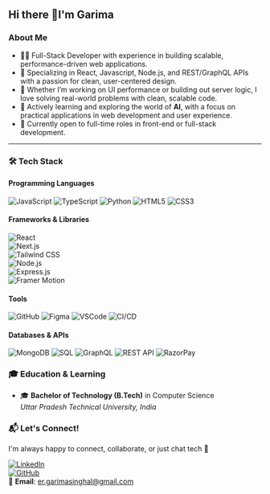 ## Hi there 👋I'm Garima

<!--
**garimashingal/garimashingal** is a ✨ _special_ ✨ repository because its `README.md` (this file) appears on your GitHub profile.

Here are some ideas to get you started:

- 🔭 I’m currently working on ...
- 🌱 I’m currently learning ...
- 👯 I’m looking to collaborate on ...
- 🤔 I’m looking for help with ...
- 💬 Ask me about ...
- 📫 How to reach me: ...
- 😄 Pronouns: ...
- ⚡ Fun fact: ...
-->

### About Me

- 👩‍💻 Full-Stack Developer with experience in building scalable, performance-driven web applications.
- 🎯 Specializing in React, Javascript, Node.js, and REST/GraphQL APIs with a passion for clean, user-centered design.
- 🌱 Whether I’m working on UI performance or building out server logic, I love solving real-world problems with clean, scalable code.
- 🤖 Actively learning and exploring the world of **AI**, with a focus on practical applications in web development and user experience.
- 🚀 Currently open to full-time roles in front-end or full-stack development.

---
### 🛠 Tech Stack

#### Programming Languages  
![JavaScript](https://img.shields.io/badge/-JavaScript-F7DF1E?style=flat-square&logo=javascript&logoColor=black)
![TypeScript](https://img.shields.io/badge/-TypeScript-3178C6?style=flat-square&logo=typescript&logoColor=white)
![Python](https://img.shields.io/badge/-Python-3776AB?style=flat-square&logo=python&logoColor=white)
![HTML5](https://img.shields.io/badge/-HTML5-E34F26?style=flat-square&logo=html5&logoColor=white)
![CSS3](https://img.shields.io/badge/-CSS3-1572B6?style=flat-square&logo=css3&logoColor=white)

#### Frameworks & Libraries  
![React](https://img.shields.io/badge/-React-61DAFB?style=flat-square&logo=react&logoColor=black)  
![Next.js](https://img.shields.io/badge/-Next.js-000000?style=flat-square&logo=nextdotjs&logoColor=white)  
![Tailwind CSS](https://img.shields.io/badge/-TailwindCSS-38B2AC?style=flat-square&logo=tailwind-css&logoColor=white)  
![Node.js](https://img.shields.io/badge/-Node.js-339933?style=flat-square&logo=node.js&logoColor=white)  
![Express.js](https://img.shields.io/badge/-Express.js-000000?style=flat-square&logo=express&logoColor=white)  
![Framer Motion](https://img.shields.io/badge/-Framer_Motion-0055FF?style=flat-square&logo=framer&logoColor=white)  

#### Tools  
![GitHub](https://img.shields.io/badge/-GitHub-181717?style=flat-square&logo=github&logoColor=white)
![Figma](https://img.shields.io/badge/-Figma-F24E1E?style=flat-square&logo=figma&logoColor=white)
![VSCode](https://img.shields.io/badge/-VS_Code-007ACC?style=flat-square&logo=visual-studio-code&logoColor=white)
![CI/CD](https://img.shields.io/badge/-CI/CD-0A0A0A?style=flat-square&logo=githubactions&logoColor=white)

#### Databases & APIs  
![MongoDB](https://img.shields.io/badge/-MongoDB-47A248?style=flat-square&logo=mongodb&logoColor=white)
![SQL](https://img.shields.io/badge/-SQL-4479A1?style=flat-square&logo=postgresql&logoColor=white)
![GraphQL](https://img.shields.io/badge/-GraphQL-E10098?style=flat-square&logo=graphql&logoColor=white)
![REST API](https://img.shields.io/badge/-REST_API-FF6F00?style=flat-square&logo=postman&logoColor=white)
![RazorPay](https://img.shields.io/badge/-Razorpay-000000?style=flat-square&logo=razorpay&logoColor=white)

### 🎓 Education & Learning

- 🎓 **Bachelor of Technology (B.Tech)** in Computer Science  
  *Uttar Pradesh Technical University, India*

### 📬 Let's Connect!

I'm always happy to connect, collaborate, or just chat tech 🚀

[![LinkedIn](https://img.shields.io/badge/-LinkedIn-0077B5?style=flat-square&logo=linkedin&logoColor=white)](https://www.linkedin.com/in/garima-shingal-8348417/)  
[![GitHub](https://img.shields.io/badge/-GitHub-181717?style=flat-square&logo=github&logoColor=white)](https://github.com/garimashingal)  
📧 **Email**: er.garimasinghal@gmail.com


